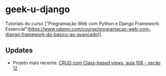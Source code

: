 # geek-u-django
Tutoriais do curso ["Programação Web com Python e Django Framework: Essencial"(https://www.udemy.com/course/programacao-web-com-django-framework-do-basico-ao-avancado)].

## Updates
* Projeto mais recente: [CRUD com Class-based views, aula 108 - seção 12](/crudcbv)